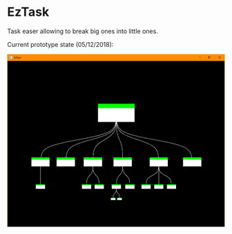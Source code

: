 # EzTask

Task easer allowing to break big ones into little ones.

Current prototype state (05/12/2018):

![Prototype](https://github.com/johnBuffer/EzTask/blob/master/img/eztask.png)
